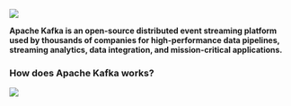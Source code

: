 ![](https://www.ovhcloud.com/sites/default/files/styles/large_screens_1x/public/2021-09/ECX-1909_Hero_Kafka_600x400%402x-1.png)

<b>Apache Kafka is an open-source distributed event streaming platform used by thousands of companies for high-performance data pipelines, streaming analytics, data integration, and mission-critical applications.</b>

### How does Apache Kafka works?
![](https://www.qlik.com/us/-/media/images/global-us/site-content/data-streaming/apache-kafka/02-kafka-cluster-body.png?rev=b96c6716c68c4c6aab349f2ed7df6af6&h=1021&w=1376&hash=B783B45F92B071DE47D2BA7F586E4E6C)